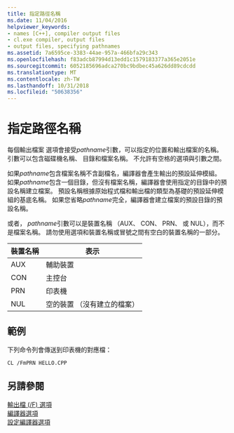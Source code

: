 ```yaml
---
title: 指定路徑名稱
ms.date: 11/04/2016
helpviewer_keywords:
- names [C++], compiler output files
- cl.exe compiler, output files
- output files, specifying pathnames
ms.assetid: 7a6595ce-3383-44ae-957a-466bfa29c343
ms.openlocfilehash: f83adcb87994d13edd1c1579183377a365e2051e
ms.sourcegitcommit: 6052185696adca270bc9bdbec45a626dd89cdcdd
ms.translationtype: MT
ms.contentlocale: zh-TW
ms.lasthandoff: 10/31/2018
ms.locfileid: "50638356"
---
```

# <a name="specifying-the-pathname"></a>指定路徑名稱

每個輸出檔案 選項會接受*pathname*引數，可以指定的位置和輸出檔案的名稱。 引數可以包含磁碟機名稱、 目錄和檔案名稱。 不允許有空格的選項與引數之間。

如果*pathname*包含檔案名稱不含副檔名，編譯器會產生輸出的預設延伸模組。 如果*pathname*包含一個目錄，但沒有檔案名稱，編譯器會使用指定的目錄中的預設名稱建立檔案。 預設名稱根據原始程式檔和輸出檔的類型為基礎的預設延伸模組的基底名稱。 如果您省略*pathname*完全，編譯器會建立檔案的預設目錄的預設名稱。

或者， *pathname*引數可以是裝置名稱 （AUX、 CON、 PRN、 或 NUL），而不是檔案名稱。 請勿使用選項和裝置名稱或冒號之間有空白的裝置名稱的一部分。

|裝置名稱|表示|
|-----------------|----------------|
|AUX|輔助裝置|
|CON|主控台|
|PRN|印表機|
|NUL|空的裝置 （沒有建立的檔案）|

## <a name="example"></a>範例

下列命令列會傳送到印表機的對應檔：

```
CL /FmPRN HELLO.CPP
```

## <a name="see-also"></a>另請參閱

[輸出檔 (/F) 選項](../../build/reference/output-file-f-options.md)<br/>
[編譯器選項](../../build/reference/compiler-options.md)<br/>
[設定編譯器選項](../../build/reference/setting-compiler-options.md)